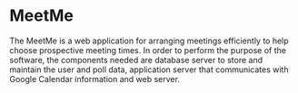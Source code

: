 # MeetMe
The MeetMe is a web application for arranging meetings efficiently to help choose prospective meeting times. In order to perform the purpose of the software, the components needed are database server to store and maintain the user and poll data, application server that communicates with Google Calendar information and web server.  
